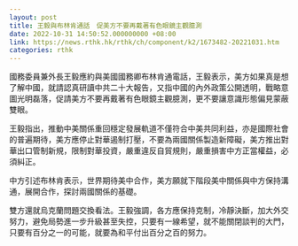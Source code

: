 ```yaml
---
layout: post
title: 王毅與布林肯通話　促美方不要再戴著有色眼鏡主觀臆測
date: 2022-10-31 14:50:52.000000000 +08:00
link: https://news.rthk.hk/rthk/ch/component/k2/1673482-20221031.htm
categories: rthk
---
```


國務委員兼外長王毅應約與美國國務卿布林肯通電話，王毅表示，美方如果真是想了解中國，就請認真研讀中共二十大報告，又指中國的內外政策公開透明，戰略意圖光明磊落，促請美方不要再戴著有色眼鏡主觀臆測，更不要讓意識形態偏見蒙蔽雙眼。

王毅指出，推動中美關係重回穩定發展軌道不僅符合中美共同利益，亦是國際社會的普遍期待，美方應停止對華遏制打壓，不要為兩國關係製造新障礙，美方推出對華出口管制新規，限制對華投資，嚴重違反自貿規則，嚴重損害中方正當權益，必須糾正。

中方引述布林肯表示，世界期待美中合作，美方願就下階段美中關係與中方保持溝通，展開合作，探討兩國關係的基礎。

雙方還就烏克蘭問題交換看法。王毅強調，各方應保持克制，冷靜決斷，加大外交努力，避免局勢進一步升級甚至失控，只要有一線希望，就不能關閉談判的大門，只要有百分之一的可能，就要為和平付出百分之百的努力。
